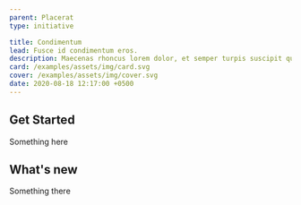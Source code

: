 ```yaml
---
parent: Placerat
type: initiative

title: Condimentum
lead: Fusce id condimentum eros. 
description: Maecenas rhoncus lorem dolor, et semper turpis suscipit quis. Donec suscipit placerat velit ac auctor.
card: /examples/assets/img/card.svg
cover: /examples/assets/img/cover.svg
date: 2020-08-18 12:17:00 +0500
---
```


## Get Started

Something here

## What's new

Something there